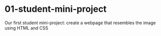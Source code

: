 # 01-student-mini-project
Our first student mini-project: create a webpage that resembles the image using HTML and CSS
